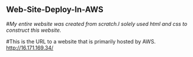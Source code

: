 ## Web-Site-Deploy-In-AWS

#*My entire website was created from scratch.I solely used html and css to construct this website.*

#This is the URL to a website that is primarily hosted by AWS.
http://16.171.169.34/

